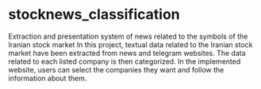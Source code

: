 # stocknews_classification
Extraction and presentation system of news related to the symbols of the Iranian stock market
In this project, textual data related to the Iranian stock market have been extracted from news and telegram websites.
The data related to each listed company is then categorized. In the implemented website, users can select the companies they want and follow the information about them.
